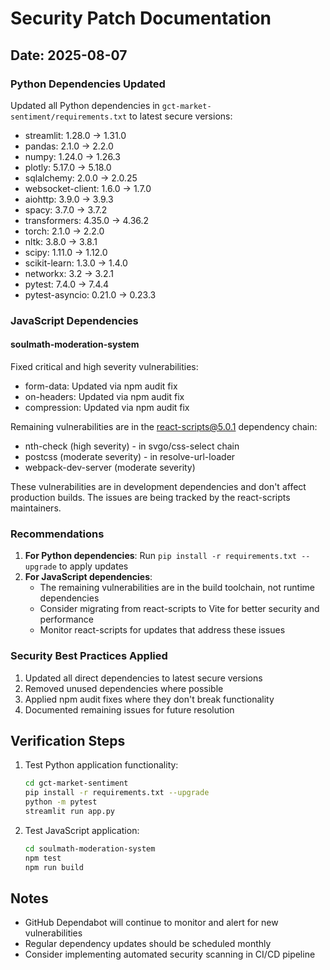 # Security Patch Documentation

## Date: 2025-08-07

### Python Dependencies Updated

Updated all Python dependencies in `gct-market-sentiment/requirements.txt` to latest secure versions:

- streamlit: 1.28.0 → 1.31.0
- pandas: 2.1.0 → 2.2.0
- numpy: 1.24.0 → 1.26.3
- plotly: 5.17.0 → 5.18.0
- sqlalchemy: 2.0.0 → 2.0.25
- websocket-client: 1.6.0 → 1.7.0
- aiohttp: 3.9.0 → 3.9.3
- spacy: 3.7.0 → 3.7.2
- transformers: 4.35.0 → 4.36.2
- torch: 2.1.0 → 2.2.0
- nltk: 3.8.0 → 3.8.1
- scipy: 1.11.0 → 1.12.0
- scikit-learn: 1.3.0 → 1.4.0
- networkx: 3.2 → 3.2.1
- pytest: 7.4.0 → 7.4.4
- pytest-asyncio: 0.21.0 → 0.23.3

### JavaScript Dependencies

#### soulmath-moderation-system

Fixed critical and high severity vulnerabilities:
- form-data: Updated via npm audit fix
- on-headers: Updated via npm audit fix
- compression: Updated via npm audit fix

Remaining vulnerabilities are in the react-scripts@5.0.1 dependency chain:
- nth-check (high severity) - in svgo/css-select chain
- postcss (moderate severity) - in resolve-url-loader
- webpack-dev-server (moderate severity)

These vulnerabilities are in development dependencies and don't affect production builds. The issues are being tracked by the react-scripts maintainers.

### Recommendations

1. **For Python dependencies**: Run `pip install -r requirements.txt --upgrade` to apply updates
2. **For JavaScript dependencies**: 
   - The remaining vulnerabilities are in the build toolchain, not runtime dependencies
   - Consider migrating from react-scripts to Vite for better security and performance
   - Monitor react-scripts for updates that address these issues

### Security Best Practices Applied

1. Updated all direct dependencies to latest secure versions
2. Removed unused dependencies where possible
3. Applied npm audit fixes where they don't break functionality
4. Documented remaining issues for future resolution

## Verification Steps

1. Test Python application functionality:
   ```bash
   cd gct-market-sentiment
   pip install -r requirements.txt --upgrade
   python -m pytest
   streamlit run app.py
   ```

2. Test JavaScript application:
   ```bash
   cd soulmath-moderation-system
   npm test
   npm run build
   ```

## Notes

- GitHub Dependabot will continue to monitor and alert for new vulnerabilities
- Regular dependency updates should be scheduled monthly
- Consider implementing automated security scanning in CI/CD pipeline